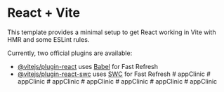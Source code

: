 # React + Vite

This template provides a minimal setup to get React working in Vite with HMR and some ESLint rules.

Currently, two official plugins are available:

- [@vitejs/plugin-react](https://github.com/vitejs/vite-plugin-react/blob/main/packages/plugin-react/README.md) uses [Babel](https://babeljs.io/) for Fast Refresh
- [@vitejs/plugin-react-swc](https://github.com/vitejs/vite-plugin-react-swc) uses [SWC](https://swc.rs/) for Fast Refresh
#   a p p C l i n i c  
 #   a p p C l i n i c  
 #   a p p C l i n i c  
 #   a p p C l i n i c  
 #   a p p C l i n i c  
 #   a p p C l i n i c  
 #   a p p C l i n i c  
 